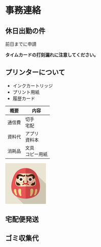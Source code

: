 # 事務連絡
## 休日出勤の件
前日までに申請

**タイムカードの打刻漏れに注意してください。**
## プリンターについて
- インクカートリッジ
- プリント用紙
- 履歴カード

|概要|内容
|--|--
|通信費|切手<br>宅配
|資料代|アプリ<br>資料本
|消耗品|文具<br>コピー用紙

![アプリ](img/daruma.png)

## 宅配便発送

## ゴミ収集代